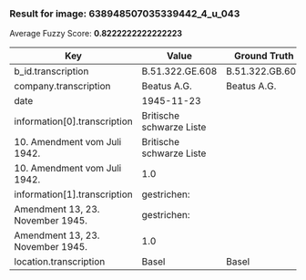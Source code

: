 ### Result for image: 638948507035339442_4_u_043
Average Fuzzy Score: **0.8222222222222223**
<small>

| Key | Value | Ground Truth | Score |
| --- | --- | --- | --- |
| b_id.transcription | B.51.322.GE.608 | B.51.322.GB.608 | 0.9333333333333332 |
| company.transcription | Beatus A.G. | Beatus A.G. | 1.0 |
| date | 1945-11-23 |  | 0.0 |
| information[0].transcription | Britische schwarze Liste
10. Amendment vom Juli 1942. | Britische schwarze Liste
10. Amendment vom Juli 1942. | 1.0 |
| information[1].transcription | gestrichen:
Amendment 13, 23. November 1945. | gestrichen:
Amendment 13, 23. November 1945. | 1.0 |
| location.transcription | Basel | Basel | 1.0 |

</small>
